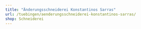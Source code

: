 ```yaml
---
title: "Änderungsschneiderei Konstantinos Sarras"
url: /tuebingen/aenderungsschneiderei-konstantinos-sarras/
shop: Schneiderei
---
```

